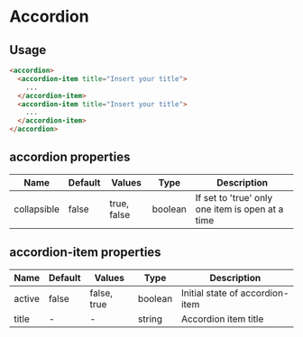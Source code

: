 # Accordion

## Usage

```html
<accordion>
  <accordion-item title="Insert your title">
    ...
  </accordion-item>
  <accordion-item title="Insert your title">
    ...
  </accordion-item>
</accordion>
```

## accordion properties
| Name  | Default  | Values  |  Type | Description  |
|---|---|---|---|---|
| collapsible | false | true, false | boolean | If set to 'true' only one item is open at a time


## accordion-item properties

| Name  | Default  | Values  |  Type | Description  |
|---|---|---|---|---|
| active | false | false, true | boolean | Initial state of accordion-item
| title | - | - | string | Accordion item title



